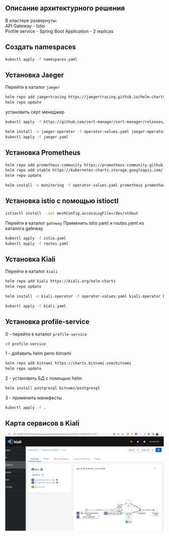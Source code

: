 ## Описание архитектурного решения
В кластере развернуты:  
API Gateway - Istio  
Profile service - Spring Boot Application - 2 replicas  
## Создать namespaces
```bash
kubectl apply -f namespaces.yaml
```

## Установка Jaeger
Перейти в каталог `jaeger`
```bash
helm repo add jaegertracing https://jaegertracing.github.io/helm-charts
helm repo update
```
установить серт менеджер
```bash
kubectl apply -f https://github.com/cert-manager/cert-manager/releases/download/v1.10.1/cert-manager.yaml
```
```bash
helm install -n jaeger-operator -f operator-values.yaml jaeger-operator jaegertracing/jaeger-operator --create-namespace
kubectl apply -f jaeger.yaml
```
## Установка Prometheus
```bash
helm repo add prometheus-community https://prometheus-community.github.io/helm-charts
helm repo add stable https://kubernetes-charts.storage.googleapis.com/
helm repo update
```
```bash
helm install -n monitoring -f operator-values.yaml prometheus prometheus-community/kube-prometheus-stack
```

## Установка istio с помощью istioctl
```bash
istioctl install --set meshConfig.accessLogFile=/dev/stdout
```
Перейти в каталог `gateway`
Применить istio.yaml и routes.yaml из каталога gateway
```bash
kubectl apply -f istio.yaml
kubectl apply -f routes.yaml
```
## Установка Kiali
Перейти в каталог `kiali`
```bash
helm repo add kiali https://kiali.org/helm-charts
helm repo update
```
```bash
helm install -n kiali-operator -f operator-values.yaml kiali-operator kiali/kiali-operator
```
```bash
kubectl apply -f kiali.yaml
```


## Установка profile-service
0 - перейти в каталог `profile-service`
```bash
cd profile-service
```
1 - добавить helm репо bitnami
```bash
helm repo add bitnami https://charts.bitnami.com/bitnami
helm repo update
```
2 - установить БД с помощью helm
```bash
helm install postgresql bitnami/postgresql
```
3 - применить манифесты
```bash
kubectl apply -f . 
```

## Карта сервисов в Kiali
![img.png](img.png)